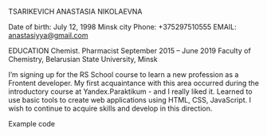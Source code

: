 TSARIKEVICH ANASTASIA NIKOLAEVNA

Date of birth: July 12, 1998
Minsk city
Phone: +375297510555
EMAIL: anastasiyya@gmail.com

EDUCATION
Chemist. Pharmacist September 2015 – June 2019
Faculty of Chemistry, Belarusian State University, Minsk

I’m signing up for the RS School course to learn a new profession as a Frontent developer. My first acquaintance with this area occurred during the introductory course at Yandex.Paraktikum - and I really liked it. Learned to use basic tools to create web applications using HTML, CSS, JavaScript. I wish to continue to acquire skills and develop in this direction.

Example code
